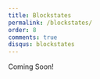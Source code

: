 ```yaml
---
title: Blockstates
permalink: /blockstates/
order: 8
comments: true
disqus: blockstates
---
```


Coming Soon!





